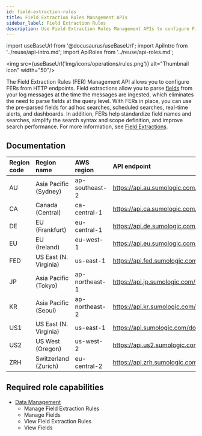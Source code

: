 ```yaml
---
id: field-extraction-rules
title: Field Extraction Rules Management APIs
sidebar_label: Field Extraction Rules
description: Use Field Extraction Rules Management APIs to configure Field Extraction Rules.
---
```


import useBaseUrl from '@docusaurus/useBaseUrl';
import ApiIntro from '../reuse/api-intro.md';
import ApiRoles from '../reuse/api-roles.md';

<img src={useBaseUrl('img/icons/operations/rules.png')} alt="Thumbnail icon" width="50"/>

The Field Extraction Rules (FER) Management API allows you to configure FERs from HTTP endpoints. Field extractions allow you to parse [fields](/docs/manage/fields) from your log messages at the time the messages are ingested, which eliminates the need to parse fields at the query level. With FERs in place, you can use the pre-parsed fields for ad hoc searches, scheduled searches, real-time alerts, and dashboards. In addition, FERs help standardize field names and searches, simplify the search syntax and scope definition, and improve search performance. For more information, see [Field Extractions](/docs/manage/field-extractions).

## Documentation

<ApiIntro/>

| Region code | Region name | AWS region | API endpoint |
|:----|:----|:---|:-----|
| AU  | Asia Pacific (Sydney)  | ap-southeast-2 | https://api.au.sumologic.com/docs/#tag/extractionRuleManagement   |
| CA  | Canada (Central)       | ca-central-1   | https://api.ca.sumologic.com/docs/#tag/extractionRuleManagement   |
| DE  | EU (Frankfurt)         | eu-central-1   | https://api.de.sumologic.com/docs/#tag/extractionRuleManagement   |
| EU  | EU (Ireland)           | eu-west-1      | https://api.eu.sumologic.com/docs/#tag/extractionRuleManagement   |
| FED | US East (N. Virginia)  | us-east-1      | https://api.fed.sumologic.com/docs/#tag/extractionRuleManagement  |
| JP  | Asia Pacific (Tokyo)   | ap-northeast-1 | https://api.jp.sumologic.com/docs/#tag/extractionRuleManagement   |
| KR  | Asia Pacific (Seoul)   | ap-northeast-2 | https://api.kr.sumologic.com/docs/#tag/extractionRuleManagement   |
| US1 | US East (N. Virginia)  | us-east-1      | https://api.sumologic.com/docs/#tag/extractionRuleManagement      |
| US2 | US West (Oregon)       | us-west-2      | https://api.us2.sumologic.com/docs/#tag/extractionRuleManagement  |
| ZRH | Switzerland (Zurich)   | eu-central-2   | https://api.zrh.sumologic.com/docs/#tag/extractionRuleManagement  |

## Required role capabilities

<ApiRoles/>

* [Data Management](/docs/manage/users-roles/roles/role-capabilities/#data-management)
    * Manage Field Extraction Rules
    * Manage Fields
    * View Field Extraction Rules
    * View Fields
